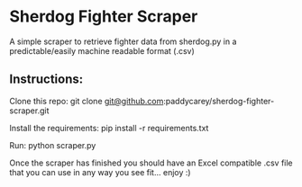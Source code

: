 Sherdog Fighter Scraper
=======================

A simple scraper to retrieve fighter data from sherdog.py in a predictable/easily machine readable format (.csv)

Instructions:
-------------

Clone this repo:
    git clone git@github.com:paddycarey/sherdog-fighter-scraper.git

Install the requirements:
    pip install -r requirements.txt

Run:
    python scraper.py

Once the scraper has finished you should have an Excel compatible .csv file that you can use in any way you see fit... enjoy :)
